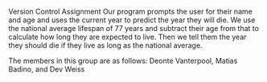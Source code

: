 Version Control Assignment
Our program prompts the user for their name and age and uses the current year to predict the year they will die. We use the national average lifespan of 77 years and subtract their age from that to calculate how long they are expected to live. Then we tell them the year they should die if they live as long as the national average.

The members in this group are as follows: Deonte Vanterpool, Matias Badino, and Dev Weiss
